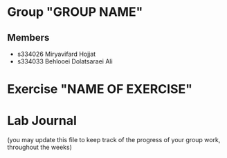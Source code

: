 # Group "GROUP NAME"

## Members
- s334026 Miryavifard Hojjat
- s334033  Behlooei Dolatsaraei Ali

# Exercise "NAME OF EXERCISE"

# Lab Journal

(you may update this file to keep track of the progress of your group work, throughout the weeks)
